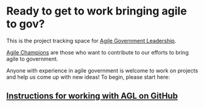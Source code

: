 # Ready to get to work bringing agile to gov?

This is the project tracking space for [Agile Government Leadership](http://www.agilegovleaders.org/). 

[Agile Champions](http://www.agilegovleaders.org/about/working-group/) are those who want to contribute to our efforts to bring agile to government.

Anyone with experience in agile government is welcome to work on projects and help us come up with new ideas! To begin, please start here:

## [Instructions for working with AGL on GitHub](http://www.agilegovleaders.org/working-agl-github/)
